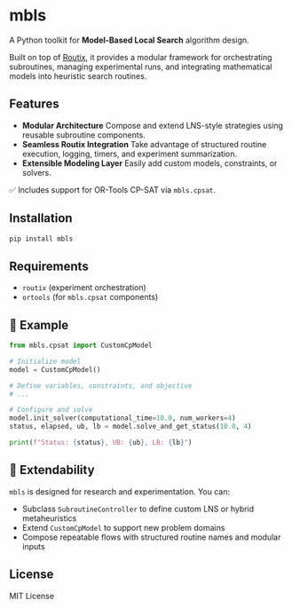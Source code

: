 # mbls

A Python toolkit for **Model-Based Local Search** algorithm design.

Built on top of [Routix](https://pypi.org/project/routix/),
it provides a modular framework for orchestrating subroutines, managing experimental runs, and integrating mathematical models into heuristic search routines.

## Features

- **Modular Architecture**
  Compose and extend LNS-style strategies using reusable subroutine components.
- **Seamless Routix Integration**
  Take advantage of structured routine execution, logging, timers, and experiment summarization.
- **Extensible Modeling Layer**
  Easily add custom models, constraints, or solvers.

✅ Includes support for OR-Tools CP-SAT via `mbls.cpsat`.

## Installation

```sh
pip install mbls
```

## Requirements

- `routix` (experiment orchestration)
- `ortools` (for `mbls.cpsat` components)

## 🚀 Example

```python
from mbls.cpsat import CustomCpModel

# Initialize model
model = CustomCpModel()

# Define variables, constraints, and objective
# ...

# Configure and solve
model.init_solver(computational_time=10.0, num_workers=4)
status, elapsed, ub, lb = model.solve_and_get_status(10.0, 4)

print(f"Status: {status}, UB: {ub}, LB: {lb}")
```

## 🧩 Extendability

`mbls` is designed for research and experimentation. You can:

- Subclass `SubroutineController` to define custom LNS or hybrid metaheuristics
- Extend `CustomCpModel` to support new problem domains
- Compose repeatable flows with structured routine names and modular inputs

## License

MIT License
